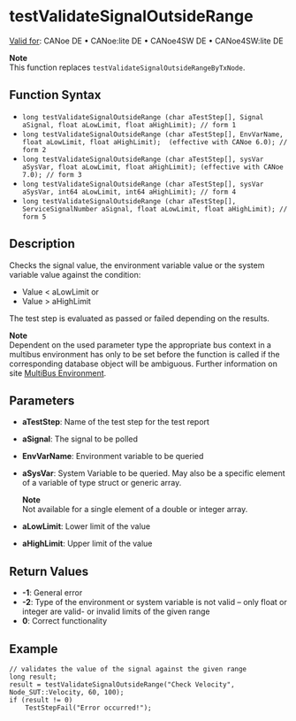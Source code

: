 # testValidateSignalOutsideRange

[Valid for](../../../Shared/FeatureAvailability.md):  CANoe DE •  CANoe:lite DE •  CANoe4SW DE •  CANoe4SW:lite DE

**Note**  
This function replaces `testValidateSignalOutsideRangeByTxNode`.

## Function Syntax

- `long testValidateSignalOutsideRange (char aTestStep[], Signal aSignal, float aLowLimit, float aHighLimit); // form 1`
- `long testValidateSignalOutsideRange (char aTestStep[], EnvVarName, float aLowLimit, float aHighLimit);  (effective with CANoe 6.0); // form 2`
- `long testValidateSignalOutsideRange (char aTestStep[], sysVar aSysVar, float aLowLimit, float aHighLimit); (effective with CANoe 7.0); // form 3`
- `long testValidateSignalOutsideRange (char aTestStep[], sysVar aSysVar, int64 aLowLimit, int64 aHighLimit); // form 4`
- `long testValidateSignalOutsideRange (char aTestStep[], ServiceSignalNumber aSignal, float aLowLimit, float aHighLimit); // form 5`

## Description

Checks the signal value, the environment variable value or the system variable value against the condition:

- Value \< aLowLimit or
- Value \> aHighLimit

The test step is evaluated as passed or failed depending on the results.

**Note**  
Dependent on the used parameter type the appropriate bus context in a multibus environment has only to be set before the function is called if the corresponding database object will be ambiguous. Further information on site [MultiBus Environment](../../../Shared/CAPL/General/TestMultiBusEnvironment.md).

## Parameters

- **aTestStep**: Name of the test step for the test report
- **aSignal**: The signal to be polled
- **EnvVarName**: Environment variable to be queried
- **aSysVar**: System Variable to be queried. May also be a specific element of a variable of type struct or generic array.

  **Note**  
  Not available for a single element of a double or integer array.

- **aLowLimit**: Lower limit of the value
- **aHighLimit**: Upper limit of the value

## Return Values

- **-1**: General error
- **-2**: Type of the environment or system variable is not valid – only float or integer are valid- or invalid limits of the given range
- **0**: Correct functionality

## Example

```plaintext
// validates the value of the signal against the given range
long result;
result = testValidateSignalOutsideRange("Check Velocity", Node_SUT::Velocity, 60, 100);
if (result != 0)
    TestStepFail("Error occurred!");
```
